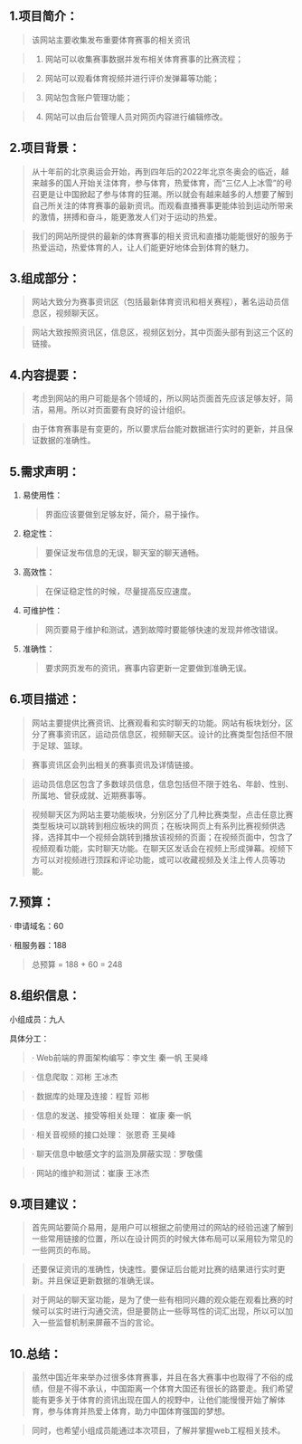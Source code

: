 ## 1.项目简介：

>   该网站主要收集发布重要体育赛事的相关资讯

>1.  网站可以收集赛事数据并发布相关体育赛事的比赛流程；

>2.  网站可以观看体育视频并进行评价发弹幕等功能；

>3.  网站包含账户管理功能；

>4.  网站可以由后台管理人员对网页内容进行编辑修改。

## 2.项目背景：

>   从十年前的北京奥运会开始，再到四年后的2022年北京冬奥会的临近，越来越多的国人开始关注体育，参与体育，热爱体育，而“三亿人上冰雪”的号召更是让中国掀起了参与体育的狂潮。所以就会有越来越多的人想要了解到自己所关注的体育赛事的最新资讯。而观看直播赛事更能体验到运动所带来的激情，拼搏和奋斗，能更激发人们对于运动的热爱。

>   我们的网站所提供的最新的体育赛事的相关资讯和直播功能能很好的服务于热爱运动，热爱体育的人，让人们能更好地体会到体育的魅力。

## 3.组成部分：

>   网站大致分为赛事资讯区（包括最新体育资讯和相关赛程），著名运动员信息区，视频聊天区。

>   网站大致按照资讯区，信息区，视频区划分，其中页面头部有到这三个区的链接。

## 4.内容提要：

>   考虑到网站的用户可能是各个领域的，所以网站页面首先应该足够友好，简洁，易用。所以对页面要有良好的设计组织。

>   由于体育赛事是有变更的，所以要求后台能对数据进行实时的更新，并且保证数据的准确性。

## 5.需求声明：

1.  易使用性：

    >界面应该要做到足够友好，简介，易于操作。

2.  稳定性：

    >要保证发布信息的无误，聊天室的聊天通畅。

3.  高效性：

    >在保证稳定性的时候，尽量提高反应速度。

4.  可维护性：

    >网页要易于维护和测试，遇到故障时要能够快速的发现并修改错误。

5.  准确性：

    >要求网页发布的资讯，赛事内容更新一定要做到准确无误。

## 6.项目描述：

>网站主要提供比赛资讯、比赛观看和实时聊天的功能。网站有板块划分，区分了赛事资讯区，运动员信息区，视频聊天区。设计的比赛类型包括但不限于足球、篮球。

>赛事资讯区会列出相关的赛事资讯及详情链接。

>运动员信息区包含了多数球员信息，信息包括但不限于姓名、年龄、性别、所属地、曾获成就、近期赛事等。

>视频聊天区为网站主要功能板块，分别区分了几种比赛类型，点击任意比赛类型板块可以跳转到相应板块的网页；在板块网页上有系列比赛视频供选择，选择其中一个视频会跳转到播放该视频的页面；在视频页面中，包含了视频观看功能，实时聊天功能。在聊天区发话会在视频上形成弹幕。视频下方可以对视频进行顶踩和评论功能，或可以收藏视频及关注上传人员等功能。

## 7.预算：

·  申请域名：60

·  租服务器：188

>   总预算 = 188 + 60 = 248

## 8.组织信息：

   小组成员：九人

   具体分工：

>·   Web前端的界面架构编写：李文生 秦一帆 王昊峰

>·   信息爬取：邓彬 王冰杰

>·   数据库的处理及连接：程哲 邓彬

>·   信息的发送、接受等相关处理： 崔康 秦一帆

>·   相关音视频的接口处理： 张恩奇 王昊峰

>·   聊天信息中敏感文字的监测及屏蔽实现：罗敬儒

>·   网站的维护和测试：崔康 王冰杰

## 9.项目建议：

>   首先网站要简介易用，是用户可以根据之前使用过的网站的经验迅速了解到一些常用链接的位置，所以在设计网页的时候大体布局可以采用较为常见的一些网页的布局。

>   还要保证资讯的准确性，快速性。要保证后台能对比赛的结果进行实时更新。并且保证更新数据的准确无误。

>   对于网站的聊天室功能，是为了使一些有相同兴趣的观众能在观看比赛的时候可以实时进行沟通交流，但是要防止一些辱骂性的词汇出现，所以可以加入一些监督机制来屏蔽不当的言论。

## 10.总结：

>   虽然中国近年来举办过很多体育赛事，并且在各大赛事中也取得了不俗的成绩，但是不得不承认，中国距离一个体育大国还有很长的路要走。我们希望能有更多关于体育的资讯出现在国人的视野中，让他们能慢慢开始了解体育，参与体育并热爱上体育，助力中国体育强国的梦想。

>   同时，也希望小组成员能通过本次项目，了解并掌握web工程相关技术。
